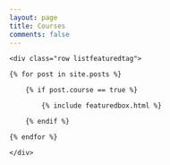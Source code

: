 ```yaml
---
layout: page
title: Courses
comments: false
---
```


<!-- Featured
================================================== -->
<section class="featured-posts">

    <div class="row listfeaturedtag">

    {% for post in site.posts %}

        {% if post.course == true %}

            {% include featuredbox.html %}

        {% endif %}

    {% endfor %}

    </div>

</section>
